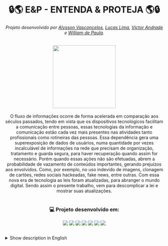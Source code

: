 <h1 text align = "center"> 🔒🌎 E&P - ENTENDA & PROTEJA 🌎🔒</h1>


<h6 text align = "center">Projeto desenvolvido por <a href="https://github.com/Alysson212">Alysson Vasconcelos</a>, <a href="https://github.com/LucasLima147">Lucas Lima</a>, <a href="https://github.com/Victor-M-Andrade">Victor Andrade</a> e <a href="https://github.com/wprs18">William de Paula</a>.</h6>

<div align="center">
    <img src= "https://user-images.githubusercontent.com/79486487/190642260-300a4bc8-a2f8-47ea-92db-e886a98bccc3.png" width="200px" />

</div>

<br>
    <div align="center">
        O fluxo de informações ocorre de forma acelerada em comparação aos séculos passados, tendo em vista que os dispositivos tecnológicos facilitam a comunicação entre pessoas, essas tecnologias da informação e comunicação estão cada vez mais presentes nas atividades tanto profissionais como rotineiras das pessoas. Essa dependência gera uma superexposição de dados de usuários, numa quantidade por vezes incalculável de informações na rede que precisam de organização, tratamento e guarda segura, para haver recuperação quando assim for necessário.
        Porém quando essas ações não são efetuadas, abrem a probabilidade de vazamento de conteúdos importantes, gerando prejuízos aos envolvidos. Como, por exemplo, no uso indevido de imagens, clonagem de cartões, redes sociais hackeadas, fake news, entre outras.
        Com essa nova era de tecnologia as leis foram atualizadas, para abranger o mundo digital. 
        Sendo assim o presente trabalho, vem para descomplicar a lei e mostrar suas atualizações.
    </div>

<br>

<h3 text align = "center">💻 Projeto desenvolvido em:</h3>
<p align = "center">
  <img align = "center" src="https://img.shields.io/badge/HTML5-E34F26?style=for-the-badge&logo=html5&logoColor=white"/>
  <img align = "center" src="https://img.shields.io/badge/CSS3-1572B6?style=for-the-badge&logo=css3&logoColor=white"/>
  <img align = "center" src="https://img.shields.io/badge/JavaScript-323330?style=for-the-badge&logo=javascript&logoColor=F7DF1E"/>
  <img align = "center" src="https://img.shields.io/badge/Bootstrap-563D7C?style=for-the-badge&logo=bootstrap&logoColor=white"/>
  <img align = "center" src="https://img.shields.io/badge/Java-ED8B00?style=for-the-badge&logo=java&logoColor=white"/>
  <img align = "center" src="https://img.shields.io/badge/Spring-6DB33F?style=for-the-badge&logo=spring&logoColor=white"/>
  <img align = "center" src="https://img.shields.io/badge/PostgreSQL-316192?style=for-the-badge&logo=postgresql&logoColor=white"/>
</p>


<br>



<details> <!-- Traduzir a página -->
    <summary>Show description in English </summary>

<h1 text align = "center"> 🔒🌎 E&P - ENTENDA & PROTEJA 🌎🔒</h1>


<h6 text align = "center">Project developed by <a href="https://github.com/Alysson212">Alysson Vasconcelos</a>, <a href="https://github.com/LucasLima147">Lucas Lima</a>, <a href="https://github.com/Victor-M-Andrade">Victor Andrade</a> and <a href="https://github.com/wprs18">William de Paula</a>.</h6>

<div align="center">
    <img src= "https://user-images.githubusercontent.com/79486487/190642260-300a4bc8-a2f8-47ea-92db-e886a98bccc3.png" width="200px" />

</div>

<br>
    <div align="center">
        The flow of information occurs in an accelerated way compared to past century, given that technological devices facilitate communication between information and communication technologies that are increasingly present in both professional and routine activities of nowadays. This dependence generates an overexposure of user data, in a sometimes incalculable amount of information on the network that needs organization, treatment and safe security, to recover when necessary.
        However, when these unimportant actions are carried out, they open up a probability of delivery of items, generating those involved. Such as, for example, the misuse of images, cloning of cards, hacked social networks, fake news, among others.
        With this new era of technology, laws have been updated to cover the digital world.
        Thus, the present work comes to uncomplicate the law and show its updates.
    </div>

<br>

<h3 text align = "center">💻 Project developed in:</h3>
<p align = "center">
  <img align = "center" src="https://img.shields.io/badge/HTML5-E34F26?style=for-the-badge&logo=html5&logoColor=white"/>
  <img align = "center" src="https://img.shields.io/badge/CSS3-1572B6?style=for-the-badge&logo=css3&logoColor=white"/>
  <img align = "center" src="https://img.shields.io/badge/JavaScript-323330?style=for-the-badge&logo=javascript&logoColor=F7DF1E"/>
  <img align = "center" src="https://img.shields.io/badge/Bootstrap-563D7C?style=for-the-badge&logo=bootstrap&logoColor=white"/>
  <img align = "center" src="https://img.shields.io/badge/Java-ED8B00?style=for-the-badge&logo=java&logoColor=white"/>
  <img align = "center" src="https://img.shields.io/badge/Spring-6DB33F?style=for-the-badge&logo=spring&logoColor=white"/>
  <img align = "center" src="https://img.shields.io/badge/PostgreSQL-316192?style=for-the-badge&logo=postgresql&logoColor=white"/>
</p>

</details>

